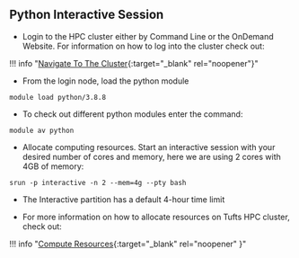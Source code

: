 ## Python Interactive Session

- Login to the HPC cluster either by Command Line or the OnDemand Website. For information on how to log into the cluster check out:
    
!!! info "[Navigate To The Cluster](../hpc-user-guide/navigate-to-cluster.md){:target="_blank" rel="noopener"}"

- From the login node, load the python module 

```
module load python/3.8.8
```
     
- To check out different python modules enter the command:

```
module av python
```

- Allocate computing resources. Start an interactive session with your desired number of cores and memory, here we are using 2 cores with 4GB of memory: 

```
srun -p interactive -n 2 --mem=4g --pty bash
```

- The Interactive partition has a default 4-hour time limit 

- For more information on how to allocate resources on Tufts HPC cluster, check out:

!!! info "[Compute Resources](../hpc-user-guide/compute-resources.md){:target="_blank" rel="noopener" }"


